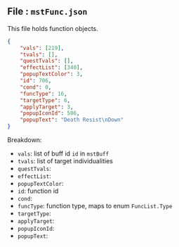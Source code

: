 ## File : `mstFunc.json`
This file holds function objects.

```json
{
    "vals": [219],
    "tvals": [],
    "questTvals": [],
    "effectList": [340],
    "popupTextColor": 3,
    "id": 706,
    "cond": 0,
    "funcType": 16,
    "targetType": 6,
    "applyTarget": 3,
    "popupIconId": 506,
    "popupText": "Death Resist\nDown"
}
```

Breakdown:

- `vals`: list of buff id `id` in `mstBuff`
- `tvals`: list of target individualities
- `questTvals`:
- `effectList`:
- `popupTextColor`:
- `id`: function id
- `cond`:
- `funcType`: function type, maps to enum `FuncList.Type`
- `targetType`:
- `applyTarget`:
- `popupIconId`:
- `popupText`:
